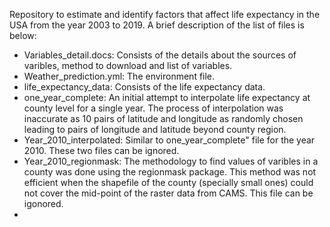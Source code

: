 Repository to estimate and identify factors that affect life expectancy in the USA from the year 2003 to 2019. A brief description of the list of files is below:

- Variables_detail.docs: Consists of the details about the sources of varibles, method to download and list of variables.
- Weather_prediction.yml: The environment file.
- life_expectancy_data: Consists of the life expectancy data.
- one_year_complete: An initial attempt to interpolate life expectancy at county level for a single year. The process of interpolation was inaccurate as 10 pairs of latitude and longitude as randomly chosen leading to pairs of longitude and latitude beyond county region.
- Year_2010_interpolated: Similar to one_year_complete" file for the year 2010. These two files can be ignored.
- Year_2010_regionmask: The methodology to find values of varibles in a county was done using the regionmask package. This method was not efficient when the shapefile of the county (specially small ones) could not cover the mid-point of the raster data from CAMS. This file can be igonored.
- 